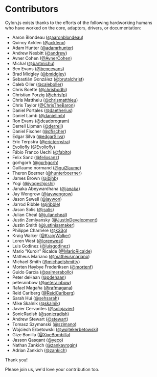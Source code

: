 # Contributors

Cylon.js exists thanks to the efforts of the following hardworking humans who have worked on the core, adaptors, drivers, or documentation:

- Aaron Blondeau ([@aaronblondeau](https://github.com/aaronblondeau))
- Quincy Acklen ([@acklenx](https://github.com/acklenx))
- Adam Hunter ([@adamrhunter](https://github.com/adamrhunter))
- Andrew Nesbitt ([@andrew](https://github.com/andrew))
- Avner Cohen ([@AvnerCohen](https://github.com/AvnerCohen))
- Michał ([@bartmichu](https://github.com/bartmichu))
- Ben Evans ([@bencevans](https://github.com/bencevans))
- Brad Midgley ([@bmidgley](https://github.com/bmidgley))
- Sebastián González ([@brutalchrist](https://github.com/brutalchrist))
- Caleb Oller ([@caleboller](https://github.com/caleboller))
- Chris Boette ([@chrisbodhi](https://github.com/chrisbodhi))
- Christian Porzig ([@chrisfp](https://github.com/chrisfp))
- Chris Mattheiu ([@chrismatthieu](https://github.com/chrismatthieu))
- Chris Taylor ([@ChrisTheBaron](https://github.com/ChrisTheBaron))
- Daniel Portales ([@daetherius](https://github.com/daetherius))
- Daniel Lamb ([@daniellmb](https://github.com/daniellmb))
- Ron Evans ([@deadprogram](https://github.com/deadprogram))
- Derrell Lipman ([@derrell](https://github.com/derrell))
- Daniel Fischer ([@dfischer](https://github.com/dfischer))
- Edgar Silva ([@edgarSilva](https://github.com/edgarSilva))
- Eric Terpstra ([@ericterpstra](https://github.com/ericterpstra))
- Evoliofly ([@Evoliofly](https://github.com/Evoliofly))
- Fábio Franco Uechi ([@fabito](https://github.com/fabito))
- Felix Sanz ([@felixsanz](https://github.com/felixsanz))
- gorhgorh ([@gorhgorh](https://github.com/gorhgorh))
- Guillaume normand ([@gui2laume](https://github.com/gui2laume))
- Theron Boerner ([@hunterboerner](https://github.com/hunterboerner))
- James Brown ([@ibjhb](https://github.com/ibjhb))
- Yogi ([@iyogeshjoshi](https://github.com/iyogeshjoshi))
- Janaka Abeywardhana ([@janaka](https://github.com/janaka))
- Jay Wengrow ([@jaywengrow](https://github.com/jaywengrow))
- Jason Sewell ([@jaywon](https://github.com/jaywon))
- Jarrod Ribble ([@jribble](https://github.com/jribble))
- Jason Solis ([@jsolis](https://github.com/jsolis))
- Julian Cheal ([@juliancheal](https://github.com/juliancheal))
- Justin Zemlyansky ([@JustInDevelopment](https://github.com/JustInDevelopment))
- Justin Smith ([@justinisamaker](https://github.com/justinisamaker))
- Philippe Charrière ([@k33g](https://github.com/k33g))
- Kraig Walker ([@KraigWalker](https://github.com/KraigWalker))
- Loren West ([@lorenwest](https://github.com/lorenwest))
- Luis Godinez ([@luisgodinez](https://github.com/luisgodinez))
- Mario "Kuroir" Ricalde ([@MarioRicalde](https://github.com/MarioRicalde))
- Matheus Mariano ([@matheusmariano](https://github.com/matheusmariano))
- Michael Smith ([@michaelshmitty](https://github.com/michaelshmitty))
- Morten Høybye Frederiksen ([@mortenf](https://github.com/mortenf))
- Guido García ([@palmerabollo](https://github.com/palmerabollo))
- Peter deHaan ([@pdehaan](https://github.com/pdehaan))
- peterainbow ([@peterainbow](https://github.com/peterainbow))
- Rafael Magaña ([@rafmagana](https://github.com/rafmagana))
- Reid Carlberg ([@ReidCarlberg](https://github.com/ReidCarlberg))
- Sarah Hui ([@sehsarah](https://github.com/sehsarah))
- Mike Skalnik ([@skalnik](https://github.com/skalnik))
- Javier Cervantes ([@solojavier](https://github.com/solojavier))
- SonicRadish ([@sonicradish](https://github.com/sonicradish))
- Andrew Stewart ([@stewart](https://github.com/stewart))
- Tomasz Szymanski ([@szimano](https://github.com/szimano))
- Wojciech Erbetowski ([@wojtekerbetowski](https://github.com/wojtekerbetowski))
- Gize Bonilla ([@XixeBombilla](https://github.com/XixeBombilla))
- Jasson Qasqant ([@yeco](https://github.com/yeco))
- Nathan Zankich ([@zankavrogin](https://github.com/zankavrogin))
- Adrian Zankich ([@zankich](https://github.com/zankich))

Thank you!

Please join us, we'd love your contribution too.
